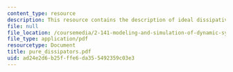 ```yaml
---
content_type: resource
description: This resource contains the description of ideal dissipative elements.
file: null
file_location: /coursemedia/2-141-modeling-and-simulation-of-dynamic-systems-fall-2006/ad24e2d6b25fffe6da355492359c03e3_pure_dissipators.pdf
file_type: application/pdf
resourcetype: Document
title: pure_dissipators.pdf
uid: ad24e2d6-b25f-ffe6-da35-5492359c03e3
---
```

